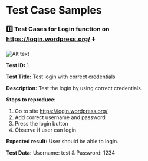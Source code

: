# Test Case Samples


### :one: Test Cases for Login function on https://login.wordpress.org/ :arrow_down:
![Alt text](.pictures/Facebook.png)


**Test ID:** 1

**Test Title:** Test login with correct credentials

**Description:** Test the login by using correct credentials.

**Steps to reproduce:**
1. Go to site https://login.wordpress.org/ 
2. Add correct username and password
3. Press the login button
4. Observe if user can login

**Expected result:** User should be able to login.

**Test Data:** Username: test & Password: 1234

